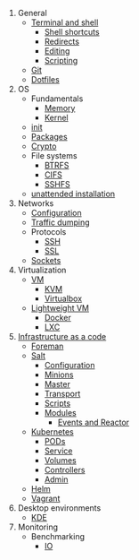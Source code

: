 1. General
   * [Terminal and shell](terminal)
     * [Shell shortcuts](shell)
     * [Redirects](Redirections)
     * [Editing](editing)
     * [Scripting](scripting)
   * [Git](git)
   * [Dotfiles](dotfiles)
2. OS  
   * Fundamentals
     * [Memory](memory)
     * [Kernel](kernel)
   * [init](init)
   * [Packages](package-management)
   * [Crypto](crypto)
   * File systems
     * [BTRFS](btrfs)
     * [CIFS](cifs)
     * [SSHFS](sshfs)
   * [unattended installation](unattended)
3. Networks
   * [Configuration](netcfg)
   * [Traffic dumping](traffic)
   * Protocols
     * [SSH](ssh)
     * [SSL](ssl)
   * [Sockets](sockets)
4. Virtualization
   * [VM](vm)
     * [KVM](KVM)
     * [Virtualbox](Virtualbox)
   * [Lightweight VM](Containerization)
     * [Docker](Docker)
     * [LXC](LXC)
5. [Infrastructure as a code](Infrastructure-as-a-Code)
   * [Foreman](Foreman)
   * [Salt](salt)
     * [Configuration](Salt-configuration)
     * [Minions](Salt-Minion)
     * [Master](Salt-Master)
     * [Transport](Salt-Transport)
     * [Scripts](Salt-Scripts)
     * [Modules](Salt-Modules)
       * [Events and Reactor](Salt-Events-and-Reactor) 
   * [Kubernetes](kubernetes)
     * [PODs](Kubernetes-POD)
     * [Service](Kubernetes-Service)
     * [Volumes](Kubernetes-Volumes)
     * [Controllers](Kubernetes-Controllers)
     * [Admin](Kubernetes-admin)
   * [Helm](Helm)
   * [Vagrant](Vagrant)
6. Desktop environments
   * [KDE](kde)
7. Monitoring
   * Benchmarking
      * [IO](bench_io)

